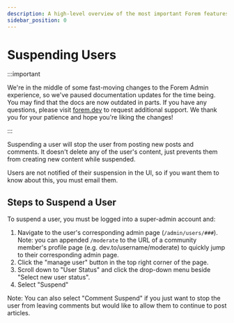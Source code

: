 ```yaml
---
description: A high-level overview of the most important Forem features.
sidebar_position: 0
---
```


# Suspending Users

:::important

We're in the middle of some fast-moving changes to the Forem Admin experience, so we've paused documentation updates for the time being. You may find that the docs are now outdated in parts. If you have any questions, please visit [forem.dev](https://forem.dev) to request additional support. We thank you for your patience and hope you're liking the changes!

:::

Suspending a user will stop the user from posting new posts and comments. It doesn't delete any of the user's content, just prevents them from creating new content while suspended.

Users are not notified of their suspension in the UI, so if you want them to know about this, you must email them.

## Steps to Suspend a User

To suspend a user, you must be logged into a super-admin account and:

1. Navigate to the user's corresponding admin page (`/admin/users/###`). Note: you can appended `/moderate` to the URL of a community member's profile page (e.g. dev.to/username/moderate) to quickly jump to their corresponding admin page.
2. Click the "manage user" button in the top right corner of the page.
3. Scroll down to "User Status" and click the drop-down menu beside "Select new user status".
4. Select "Suspend"

Note: You can also select "Comment Suspend" if you just want to stop the user from leaving comments but would like to allow them to continue to post articles.
